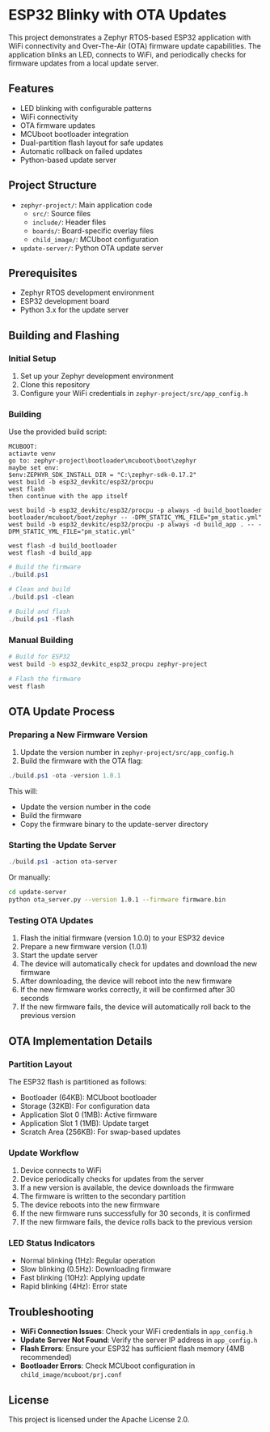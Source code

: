 # ESP32 Blinky with OTA Updates

This project demonstrates a Zephyr RTOS-based ESP32 application with WiFi connectivity and Over-The-Air (OTA) firmware update capabilities. The application blinks an LED, connects to WiFi, and periodically checks for firmware updates from a local update server.

## Features

- LED blinking with configurable patterns
- WiFi connectivity
- OTA firmware updates
- MCUboot bootloader integration
- Dual-partition flash layout for safe updates
- Automatic rollback on failed updates
- Python-based update server

## Project Structure

- `zephyr-project/`: Main application code
  - `src/`: Source files
  - `include/`: Header files
  - `boards/`: Board-specific overlay files
  - `child_image/`: MCUboot configuration
- `update-server/`: Python OTA update server

## Prerequisites

- Zephyr RTOS development environment
- ESP32 development board
- Python 3.x for the update server

## Building and Flashing

### Initial Setup

1. Set up your Zephyr development environment
2. Clone this repository
3. Configure your WiFi credentials in `zephyr-project/src/app_config.h`

### Building

Use the provided build script:
```
MCUBOOT:
actiavte venv
go to: zephyr-project\bootloader\mcuboot\boot\zephyr
maybe set env: 
$env:ZEPHYR_SDK_INSTALL_DIR = "C:\zephyr-sdk-0.17.2"
west build -b esp32_devkitc/esp32/procpu
west flash
then continue with the app itself
```

```
west build -b esp32_devkitc/esp32/procpu -p always -d build_bootloader bootloader/mcuboot/boot/zephyr -- -DPM_STATIC_YML_FILE="pm_static.yml"
west build -b esp32_devkitc/esp32/procpu -p always -d build_app . -- -DPM_STATIC_YML_FILE="pm_static.yml"

west flash -d build_bootloader
west flash -d build_app
```

```powershell
# Build the firmware
./build.ps1

# Clean and build
./build.ps1 -clean

# Build and flash
./build.ps1 -flash
```

### Manual Building

```bash
# Build for ESP32
west build -b esp32_devkitc_esp32_procpu zephyr-project

# Flash the firmware
west flash
```

## OTA Update Process

### Preparing a New Firmware Version

1. Update the version number in `zephyr-project/src/app_config.h`
2. Build the firmware with the OTA flag:

```powershell
./build.ps1 -ota -version 1.0.1
```

This will:
- Update the version number in the code
- Build the firmware
- Copy the firmware binary to the update-server directory

### Starting the Update Server

```powershell
./build.ps1 -action ota-server
```

Or manually:

```bash
cd update-server
python ota_server.py --version 1.0.1 --firmware firmware.bin
```

### Testing OTA Updates

1. Flash the initial firmware (version 1.0.0) to your ESP32 device
2. Prepare a new firmware version (1.0.1)
3. Start the update server
4. The device will automatically check for updates and download the new firmware
5. After downloading, the device will reboot into the new firmware
6. If the new firmware works correctly, it will be confirmed after 30 seconds
7. If the new firmware fails, the device will automatically roll back to the previous version

## OTA Implementation Details

### Partition Layout

The ESP32 flash is partitioned as follows:

- Bootloader (64KB): MCUboot bootloader
- Storage (32KB): For configuration data
- Application Slot 0 (1MB): Active firmware
- Application Slot 1 (1MB): Update target
- Scratch Area (256KB): For swap-based updates

### Update Workflow

1. Device connects to WiFi
2. Device periodically checks for updates from the server
3. If a new version is available, the device downloads the firmware
4. The firmware is written to the secondary partition
5. The device reboots into the new firmware
6. If the new firmware runs successfully for 30 seconds, it is confirmed
7. If the new firmware fails, the device rolls back to the previous version

### LED Status Indicators

- Normal blinking (1Hz): Regular operation
- Slow blinking (0.5Hz): Downloading firmware
- Fast blinking (10Hz): Applying update
- Rapid blinking (4Hz): Error state

## Troubleshooting

- **WiFi Connection Issues**: Check your WiFi credentials in `app_config.h`
- **Update Server Not Found**: Verify the server IP address in `app_config.h`
- **Flash Errors**: Ensure your ESP32 has sufficient flash memory (4MB recommended)
- **Bootloader Errors**: Check MCUboot configuration in `child_image/mcuboot/prj.conf`

## License

This project is licensed under the Apache License 2.0.